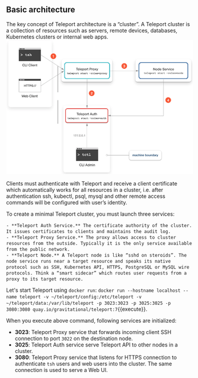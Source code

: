 
## Basic architecture
The key concept of Teleport architecture is a “cluster”. A Teleport cluster is a collection of resources such as servers, remote devices, databases, Kubernetes clusters or internal web apps.
![Teleport Architecture](./assets/architecture.png)

Clients must authenticate with Teleport and receive a client certificate which automatically works for all resources in a cluster, i.e. after authentication ssh, kubectl, psql, mysql and other remote access commands will be configured with user’s identity.

To create a minimal Teleport cluster, you must launch three services:

    - **Teleport Auth Service.** The certificate authority of the cluster. It issues certificates to clients and maintains the audit log.
    - **Teleport Proxy Service.** The proxy allows access to cluster resources from the outside. Typically it is the only service available from the public network.
    - **Teleport Node.** A Teleport node is like “sshd on steroids”. The node service runs near a target resource and speaks its native protocol such as SSH, Kubernetes API, HTTPS, PostgreSQL or MySQL wire protocols. Think a “smart sidecar” which routes user requests from a proxy to its target resource.


Let's start Teleport using `docker run`:
`docker run --hostname localhost --name teleport -v ~/teleport/config:/etc/teleport -v ~/teleport/data:/var/lib/teleport -p 3023:3023 -p 3025:3025 -p 3080:3080 quay.io/gravitational/teleport:7`{{execute}}.

When you execute above command, following services are initialized:
- **3023**: Teleport Proxy service that forwards incoming client SSH connection to port `3022` on the destination node.
- **3025**: Teleport Auth service serve Teleport API to other nodes in a cluster.
- **3080**: Teleport Proxy service that listens for HTTPS connection to authenticate `tsh` users and web users into the cluster. The same connection is used to serve a Web UI.